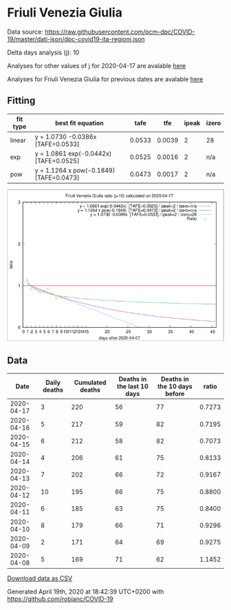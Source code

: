 # Friuli Venezia Giulia

Data source: https://raw.githubusercontent.com/pcm-dpc/COVID-19/master/dati-json/dpc-covid19-ita-regioni.json

Delta days analysis (j): 10

Analyses for other values of j for 2020-04-17 are avalable [here](../2020-04-17/README.md)

Analyses for Friuli Venezia Giulia for previous dates are avalable [here](../README.md)

## Fitting 
|fit type|best fit equation|tafe|tfe|ipeak|izero|
|-------|-----|--------|------|---|---|
|linear|y = 1.0730 -0.0386x  [TAFE=0.0533]|0.0533|0.0039|2|28|
|exp|y = 1.0861 exp(-0.0442x)  [TAFE=0.0525]|0.0525|0.0016|2|n/a|
|pow|y = 1.1264 x pow(-0.1849)  [TAFE=0.0473]|0.0473|0.0017|2|n/a|

![Plot](COVID-19_friuli_venezia_giulia_j10_2020-04-17.png)

## Data
|Date|Daily deaths|Cumulated deaths|Deaths in the last 10 days|Deaths in the 10 days before|ratio|
|----|----------|-----------|-------|--------------------|-----|
|2020-04-17|3|220|56|77|0.7273|
|2020-04-16|5|217|59|82|0.7195|
|2020-04-15|6|212|58|82|0.7073|
|2020-04-14|4|206|61|75|0.8133|
|2020-04-13|7|202|66|72|0.9167|
|2020-04-12|10|195|66|75|0.8800|
|2020-04-11|6|185|63|75|0.8400|
|2020-04-10|8|179|66|71|0.9296|
|2020-04-09|2|171|64|69|0.9275|
|2020-04-08|5|169|71|62|1.1452|

[Download data as CSV](COVID-19_friuli_venezia_giulia_j10_2020-04-17.csv)

Generated April 19th, 2020 at 18:42:39 UTC+0200 with https://github.com/robianc/COVID-19
